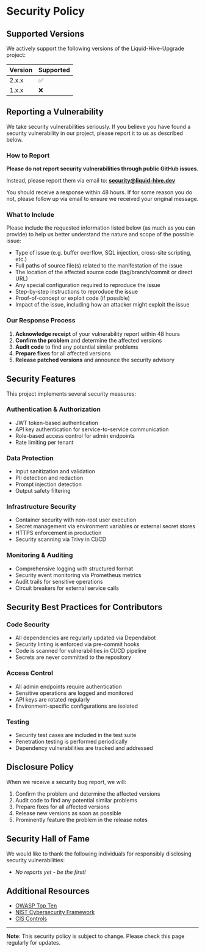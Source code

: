 # Security Policy

## Supported Versions

We actively support the following versions of the Liquid-Hive-Upgrade project:

| Version | Supported          |
| ------- | ------------------ |
| 2.x.x   | :white_check_mark: |
| 1.x.x   | :x:                |

## Reporting a Vulnerability

We take security vulnerabilities seriously. If you believe you have found a security vulnerability in our project, please report it to us as described below.

### How to Report

**Please do not report security vulnerabilities through public GitHub issues.**

Instead, please report them via email to: **security@liquid-hive.dev**

You should receive a response within 48 hours. If for some reason you do not, please follow up via email to ensure we received your original message.

### What to Include

Please include the requested information listed below (as much as you can provide) to help us better understand the nature and scope of the possible issue:

* Type of issue (e.g. buffer overflow, SQL injection, cross-site scripting, etc.)
* Full paths of source file(s) related to the manifestation of the issue
* The location of the affected source code (tag/branch/commit or direct URL)
* Any special configuration required to reproduce the issue
* Step-by-step instructions to reproduce the issue
* Proof-of-concept or exploit code (if possible)
* Impact of the issue, including how an attacker might exploit the issue

### Our Response Process

1. **Acknowledge receipt** of your vulnerability report within 48 hours
2. **Confirm the problem** and determine the affected versions
3. **Audit code** to find any potential similar problems
4. **Prepare fixes** for all affected versions
5. **Release patched versions** and announce the security advisory

## Security Features

This project implements several security measures:

### Authentication & Authorization
- JWT token-based authentication
- API key authentication for service-to-service communication
- Role-based access control for admin endpoints
- Rate limiting per tenant

### Data Protection
- Input sanitization and validation
- PII detection and redaction
- Prompt injection detection
- Output safety filtering

### Infrastructure Security
- Container security with non-root user execution
- Secret management via environment variables or external secret stores
- HTTPS enforcement in production
- Security scanning via Trivy in CI/CD

### Monitoring & Auditing
- Comprehensive logging with structured format
- Security event monitoring via Prometheus metrics
- Audit trails for sensitive operations
- Circuit breakers for external service calls

## Security Best Practices for Contributors

### Code Security
- All dependencies are regularly updated via Dependabot
- Security linting is enforced via pre-commit hooks
- Code is scanned for vulnerabilities in CI/CD pipeline
- Secrets are never committed to the repository

### Access Control
- All admin endpoints require authentication
- Sensitive operations are logged and monitored
- API keys are rotated regularly
- Environment-specific configurations are isolated

### Testing
- Security test cases are included in the test suite
- Penetration testing is performed periodically
- Dependency vulnerabilities are tracked and addressed

## Disclosure Policy

When we receive a security bug report, we will:

1. Confirm the problem and determine the affected versions
2. Audit code to find any potential similar problems
3. Prepare fixes for all affected versions
4. Release new versions as soon as possible
5. Prominently feature the problem in the release notes

## Security Hall of Fame

We would like to thank the following individuals for responsibly disclosing security vulnerabilities:

* *No reports yet - be the first!*

## Additional Resources

* [OWASP Top Ten](https://owasp.org/www-project-top-ten/)
* [NIST Cybersecurity Framework](https://www.nist.gov/cyberframework)
* [CIS Controls](https://www.cisecurity.org/controls/)

---

**Note**: This security policy is subject to change. Please check this page regularly for updates.